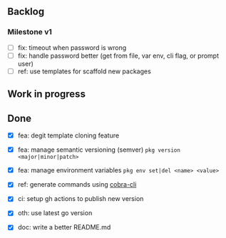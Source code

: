 ## Backlog

### Milestone v1

- [ ] fix: timeout when password is wrong
- [ ] fix: handle password better (get from file, var env, cli flag, or prompt user)
- [ ] ref: use templates for scaffold new packages

## Work in progress


## Done

- [x] fea: degit template cloning feature
- [x] fea: manage semantic versioning (semver) `pkg version <major|minor|patch>`
- [x] fea: manage environment variables `pkg env set|del <name> <value>`
- [x] ref: generate commands using [cobra-cli](https://github.com/spf13/cobra-cli)
- [x] ci: setup gh actions to publish new version
- [x] oth: use latest go version
- [x] doc: write a better README.md

